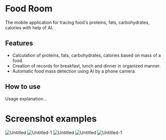 # Food Room

The mobile application for tracing food's proteins, fats, carbohydrates, calories with help of AI.

## Features

- Calculation of proteins, fats, carbohydrates, calories based on mass of a food.
- Creation of records for breakfast, lunch and dinner in organized manner.
- Automatic food mass detection using AI by a phone camera.

## How to use

Usage explanation...

# Screenshot examples
![Untitled](https://github.com/Nagim123/FoodRoom/assets/39875672/df99563b-c6dd-4936-a571-a8ae6fb345ba)
![Untitled-1](https://github.com/Nagim123/FoodRoom/assets/39875672/4790fac5-4278-425f-82d9-8a2612035a40)
![Untitled](https://github.com/Nagim123/FoodRoom/assets/39875672/5b312fd0-c219-4dd3-a6b9-85f567d8f658)
![Untitled](https://github.com/Nagim123/FoodRoom/assets/39875672/4fa719bb-5426-43ca-b058-379e809974bc)
![Untitled-1](https://github.com/Nagim123/FoodRoom/assets/39875672/f77b974c-36b3-4b4b-a7cd-775cc24eb086)
